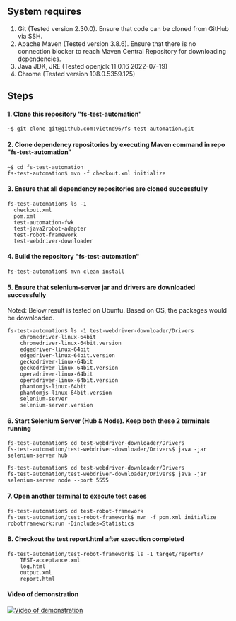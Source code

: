 ## System requires
1. Git (Tested version 2.30.0). Ensure that code can be cloned from GitHub via SSH.
2. Apache Maven (Tested version 3.8.6). Ensure that there is no connection blocker to reach Maven Central Repository for downloading dependencies.
3. Java JDK, JRE (Tested openjdk 11.0.16 2022-07-19)
4. Chrome (Tested version 108.0.5359.125)
## Steps
#### 1. Clone this repository "fs-test-automation"
```shell
~$ git clone git@github.com:vietnd96/fs-test-automation.git
```
#### 2. Clone dependency repositories by executing Maven command in repo "fs-test-automation"
```shell
~$ cd fs-test-automation
fs-test-automation$ mvn -f checkout.xml initialize
```
#### 3. Ensure that all dependency repositories are cloned successfully
```shell
fs-test-automation$ ls -1
  checkout.xml
  pom.xml
  test-automation-fwk
  test-java2robot-adapter
  test-robot-framework
  test-webdriver-downloader
```
#### 4. Build the repository "fs-test-automation"
```shell
fs-test-automation$ mvn clean install
```
#### 5. Ensure that selenium-server jar and drivers are downloaded successfully
Noted: Below result is tested on Ubuntu. Based on OS, the packages would be downloaded.
```shell
fs-test-automation$ ls -1 test-webdriver-downloader/Drivers
    chromedriver-linux-64bit
    chromedriver-linux-64bit.version
    edgedriver-linux-64bit
    edgedriver-linux-64bit.version
    geckodriver-linux-64bit
    geckodriver-linux-64bit.version
    operadriver-linux-64bit
    operadriver-linux-64bit.version
    phantomjs-linux-64bit
    phantomjs-linux-64bit.version
    selenium-server
    selenium-server.version
```
#### 6. Start Selenium Server (Hub & Node). Keep both these 2 terminals running
```shell
fs-test-automation$ cd test-webdriver-downloader/Drivers
fs-test-automation/test-webdriver-downloader/Drivers$ java -jar selenium-server hub
```
```shell
fs-test-automation$ cd test-webdriver-downloader/Drivers
fs-test-automation/test-webdriver-downloader/Drivers$ java -jar selenium-server node --port 5555
```
#### 7. Open another terminal to execute test cases
```shell
fs-test-automation$ cd test-robot-framework
fs-test-automation/test-robot-framework$ mvn -f pom.xml initialize robotframework:run -Dincludes=Statistics
```
#### 8. Checkout the test report.html after execution completed
```shell
fs-test-automation/test-robot-framework$ ls -1 target/reports/
    TEST-acceptance.xml
    log.html
    output.xml
    report.html
```
#### Video of demonstration
[![Video of demonstration](https://img.youtube.com/vi/bNN0VEqlRMc/maxresdefault.jpg)](https://youtu.be/bNN0VEqlRMc)
